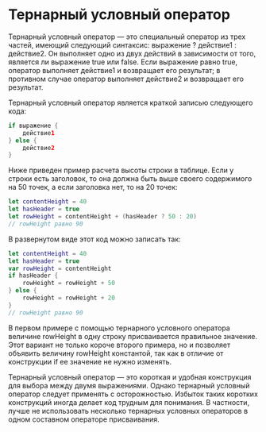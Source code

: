 # Тернарный условный оператор
Тернарный условный оператор — это специальный оператор из трех частей, имеющий следующий синтаксис: выражение ? действие1 : действие2. Он выполняет одно из двух действий в зависимости от того, является ли выражение true или false. Если выражение равно true, оператор выполняет действие1 и возвращает его результат; в противном случае оператор выполняет действие2 и возвращает его результат.

Тернарный условный оператор является краткой записью следующего кода:

```swift
if выражение {
    действие1
} else {
    действие2
}
```

Ниже приведен пример расчета высоты строки в таблице. Если у строки есть заголовок, то она должна быть выше своего содержимого на 50 точек, а если заголовка нет, то на 20 точек:

```swift
let contentHeight = 40
let hasHeader = true
let rowHeight = contentHeight + (hasHeader ? 50 : 20)
// rowHeight равно 90
```

В развернутом виде этот код можно записать так:

```swift
let contentHeight = 40
let hasHeader = true
var rowHeight = contentHeight
if hasHeader {
    rowHeight = rowHeight + 50
} else {
    rowHeight = rowHeight + 20
}
// rowHeight равно 90
```

В первом примере с помощью тернарного условного оператора величине rowHeight в одну строку присваивается правильное значение. Этот вариант не только короче второго примера, но и позволяет объявить величину rowHeight константой, так как в отличие от конструкции if ее значение не нужно изменять.

Тернарный условный оператор — это короткая и удобная конструкция для выбора между двумя выражениями. Однако тернарный условный оператор следует применять с осторожностью. Избыток таких коротких конструкций иногда делает код трудным для понимания. В частности, лучше не использовать несколько тернарных условных операторов в одном составном операторе присваивания.
